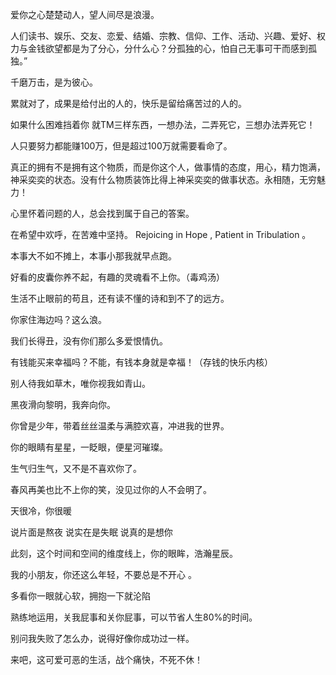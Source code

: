 爱你之心楚楚动人，望人间尽是浪漫。


人们读书、娱乐、交友、恋爱、结婚、宗教、信仰、工作、活动、兴趣、爱好、权力与金钱欲望都是为了分心，分什么心？分孤独的心，怕自己无事可干而感到孤独。”

千磨万击，是为彼心。

累就对了，成果是给付出的人的，快乐是留给痛苦过的人的。

如果什么困难挡着你
就TM三样东西，一想办法，二弄死它，三想办法弄死它！

人只要努力都能赚100万，但是超过100万就需要看命了。

真正的拥有不是拥有这个物质，而是你这个人，做事情的态度，用心，精力饱满，神采奕奕的状态。没有什么物质装饰比得上神采奕奕的做事状态。永相随，无穷魅力！

心里怀着问题的人，总会找到属于自己的答案。

在希望中欢呼，在苦难中坚持。
Rejoicing in Hope ,  Patient in Tribulation 。


本事大不如不摊上，本事小那我就早点跑。

好看的皮囊你养不起，有趣的灵魂看不上你。（毒鸡汤）

生活不止眼前的苟且，还有读不懂的诗和到不了的远方。

你家住海边吗？这么浪。

我们长得丑，没有你们那么多爱恨情仇。

有钱能买来幸福吗？不能，有钱本身就是幸福！（存钱的快乐内核）

别人待我如草木，唯你视我如青山。

黑夜滑向黎明，我奔向你。

你曾是少年，带着丝丝温柔与满腔欢喜，冲进我的世界。

你的眼睛有星星，一眨眼，便星河璀璨。

生气归生气，又不是不喜欢你了。

春风再美也比不上你的笑，没见过你的人不会明了。

天很冷，你很暖

说片面是熬夜 说实在是失眠 说真的是想你

此刻，这个时间和空间的维度线上，你的眼眸，浩瀚星辰。

我的小朋友，你还这么年轻，不要总是不开心 。

多看你一眼就心软，拥抱一下就沦陷

熟练地运用，关我屁事和关你屁事，可以节省人生80%的时间。

别问我失败了怎么办，说得好像你成功过一样。

来吧，这可爱可恶的生活，战个痛快，不死不休！
